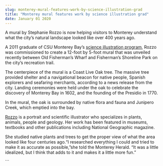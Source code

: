```yaml
---
slug: monterey-mural-features-work-by-science-illustration-grad
title: "Monterey mural features work by science illustration grad"
date: January 01 2020
---
```


 
<p>
  A mural by Stephanie Rozzo is now helping visitors to Monterey understand what
  the city’s natural landscape looked like over 400 years ago.
</p>
<p>
  A 2011 graduate of CSU Monterey Bay’s
  <a href="https://scienceillustration.org/">science illustration program</a>,
  Rozzo was commissioned to create a 12&#45;foot by 5&#45;foot mural that was
  unveiled recently between Old Fisherman’s Wharf and Fisherman’s Shoreline Park
  on the city’s recreation trail.
</p>
<p>
  The centerpiece of the mural is a Coast Live Oak tree. The massive tree
  provided shelter and a navigational beacon for native people, Spanish
  explorers and seafaring merchants, according to a news release from the city.
  Landing ceremonies were held under the oak to celebrate the discovery of
  Monterey Bay in 1602, and the founding of the Presidio in 1770.
</p>
<p>
  In the mural, the oak is surrounded by native flora and fauna and Junipero
  Creek, which emptied into the bay.
</p>
<p>
  <a href="https://www.stephanierozzo.com/">Rozzo</a> is a portrait and
  scientific illustrator who specializes in plants, animals, people and geology.
  Her work has been featured in museums, textbooks and other publications
  including National Geographic magazine.
</p>
<p>
  She studied native plants and trees to get the proper view of what the area
  looked like four centuries ago.“I researched everything I could and tried to
  make it as accurate as possible,”she told the Monterey Herald. “It was a
  little idealized, but I think that adds to it and makes it a little more fun.”
</p>
```
